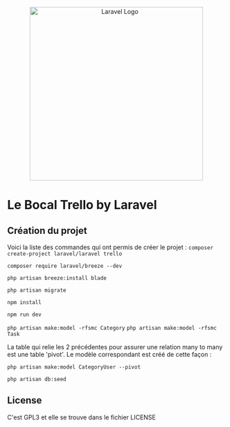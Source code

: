 <p align="center"><a href="https://laravel.com" target="_blank"><img src="https://raw.githubusercontent.com/laravel/art/master/logo-lockup/5%20SVG/2%20CMYK/1%20Full%20Color/laravel-logolockup-cmyk-red.svg" width="400" alt="Laravel Logo"></a></p>

# Le Bocal Trello by Laravel

## Création du projet

Voici la liste des commandes qui ont permis de créer le projet :
`composer create-project laravel/laravel trello`

`composer require laravel/breeze --dev`

`php artisan breeze:install blade`

`php artisan migrate`

`npm install`

`npm run dev`

`php artisan make:model -rfsmc Category`
`php artisan make:model -rfsmc Task`

La table qui relie les 2 précédentes pour assurer une relation many to many est une table 'pivot'.
Le modèle correspondant est créé de cette façon :

`php artisan make:model CategoryUser --pivot`


`php artisan db:seed`

## License
C'est GPL3 et elle se trouve dans le fichier LICENSE
